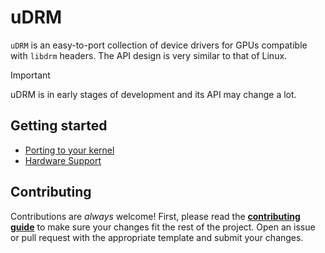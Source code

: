 # uDRM

`uDRM` is an easy-to-port collection of device drivers for GPUs compatible with `libdrm` headers.
The API design is very similar to that of Linux.

> [!Important]
> uDRM is in early stages of development and its API may change a lot.

## Getting started

- [Porting to your kernel](doc/src/porting.md)
- [Hardware Support](doc/src/hardware_support.md)

## Contributing

Contributions are _always_ welcome!
First, please read the **[contributing guide](doc/src/contributing.md)** to make sure
your changes fit the rest of the project.
Open an issue or pull request with the appropriate template and submit your changes.
